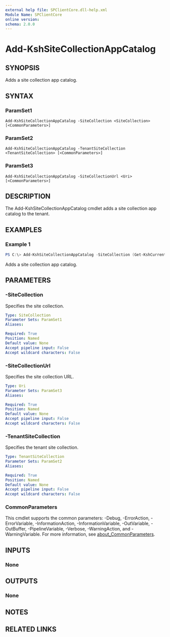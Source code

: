 ```yaml
---
external help file: SPClientCore.dll-help.xml
Module Name: SPClientCore
online version:
schema: 2.0.0
---
```


# Add-KshSiteCollectionAppCatalog

## SYNOPSIS
Adds a site collection app catalog.

## SYNTAX

### ParamSet1
```
Add-KshSiteCollectionAppCatalog -SiteCollection <SiteCollection> [<CommonParameters>]
```

### ParamSet2
```
Add-KshSiteCollectionAppCatalog -TenantSiteCollection <TenantSiteCollection> [<CommonParameters>]
```

### ParamSet3
```
Add-KshSiteCollectionAppCatalog -SiteCollectionUrl <Uri> [<CommonParameters>]
```

## DESCRIPTION
The Add-KshSiteCollectionAppCatalog cmdlet adds a site collection app catalog to the tenant.

## EXAMPLES

### Example 1
```powershell
PS C:\> Add-KshSiteCollectionAppCatalog -SiteCollection (Get-KshCurrentSiteCollection)
```

Adds a site collection app catalog.

## PARAMETERS

### -SiteCollection
Specifies the site collection.

```yaml
Type: SiteCollection
Parameter Sets: ParamSet1
Aliases:

Required: True
Position: Named
Default value: None
Accept pipeline input: False
Accept wildcard characters: False
```

### -SiteCollectionUrl
Specifies the site collection URL.

```yaml
Type: Uri
Parameter Sets: ParamSet3
Aliases:

Required: True
Position: Named
Default value: None
Accept pipeline input: False
Accept wildcard characters: False
```

### -TenantSiteCollection
Specifies the tenant site collection.

```yaml
Type: TenantSiteCollection
Parameter Sets: ParamSet2
Aliases:

Required: True
Position: Named
Default value: None
Accept pipeline input: False
Accept wildcard characters: False
```

### CommonParameters
This cmdlet supports the common parameters: -Debug, -ErrorAction, -ErrorVariable, -InformationAction, -InformationVariable, -OutVariable, -OutBuffer, -PipelineVariable, -Verbose, -WarningAction, and -WarningVariable. For more information, see [about_CommonParameters](http://go.microsoft.com/fwlink/?LinkID=113216).

## INPUTS

### None

## OUTPUTS

### None

## NOTES

## RELATED LINKS

